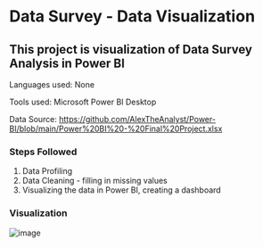 # Data Survey - Data Visualization

## This project is visualization of Data Survey Analysis in Power BI

Languages used: None

Tools used: Microsoft Power BI Desktop

Data Source: https://github.com/AlexTheAnalyst/Power-BI/blob/main/Power%20BI%20-%20Final%20Project.xlsx

### Steps Followed
1. Data Profiling
2. Data Cleaning - filling in missing values
3. Visualizing the data in Power BI, creating a dashboard

### Visualization

![image](https://user-images.githubusercontent.com/44846063/208697760-0f6a0969-0a07-48d6-8a9a-cc86dd18b292.png)
